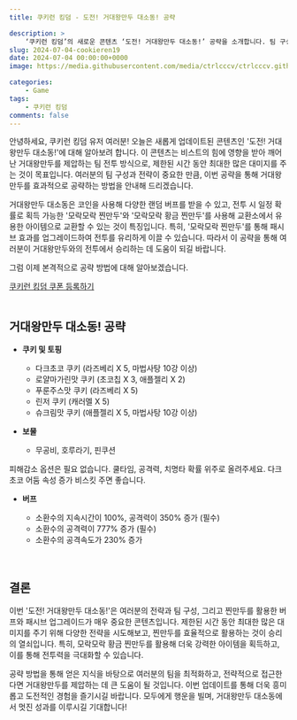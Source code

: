 ```yaml
---
title: 쿠키런 킹덤 - 도전! 거대왕만두 대소동! 공략

description: >  
    ‘쿠키런 킹덤’의 새로운 콘텐츠 ‘도전! 거대왕만두 대소동!’ 공략을 소개합니다. 팀 구성과 전략이 중요한 이 전투에서 최적의 쿠키와 토핑, 버프 활용법을 안내해 드립니다. 
slug: 2024-07-04-cookieren19
date: 2024-07-04 00:00:00+0000
image: https://media.githubusercontent.com/media/ctrlcccv/ctrlcccv.github.io/master/assets/img/post/2024-07-04-cookieren19.webp

categories:
    - Game
tags:
    - 쿠키런 킹덤
comments: false
---
```

안녕하세요, 쿠키런 킹덤 유저 여러분! 오늘은 새롭게 업데이트된 콘텐츠인 '도전! 거대왕만두 대소동!'에 대해 알아보려 합니다. 이 콘텐츠는 비스트의 힘에 영향을 받아 깨어난 거대왕만두를 제압하는 팀 전투 방식으로, 제한된 시간 동안 최대한 많은 대미지를 주는 것이 목표입니다. 여러분의 팀 구성과 전략이 중요한 만큼, 이번 공략을 통해 거대왕만두를 효과적으로 공략하는 방법을 안내해 드리겠습니다.  

거대왕만두 대소동은 코인을 사용해 다양한 랜덤 버프를 받을 수 있고, 전투 시 일정 확률로 획득 가능한 '모락모락 찐만두'와 '모락모락 황금 찐만두'를 사용해 교환소에서 유용한 아이템으로 교환할 수 있는 것이 특징입니다. 특히, '모락모락 찐만두'를 통해 패시브 효과를 업그레이드하여 전투를 유리하게 이끌 수 있습니다. 따라서 이 공략을 통해 여러분이 거대왕만두와의 전투에서 승리하는 데 도움이 되길 바랍니다.  

그럼 이제 본격적으로 공략 방법에 대해 알아보겠습니다.  

<div class="btn_wrap">
    <a href="https://www.sk2gacha.com/ckk/coupon/">쿠키런 킹덤 쿠폰 등록하기</a>
</div>


<br>

## 거대왕만두 대소동! 공략

* **쿠키 및 토핑**
  * 다크초코 쿠키 (라즈베리 X 5, 마법사탕 10강 이상)
  * 로얄마가린맛 쿠키 (초코칩 X 3, 애플젤리 X 2)
  * 푸룬주스맛 쿠키 (라즈베리 X 5)
  * 린저 쿠키 (캐러멜 X 5)
  * 슈크림맛 쿠키 (애플젤리 X 5, 마법사탕 10강 이상)

* **보물**  
  * 무공비, 호루라기, 핀쿠션  

피해감소 옵션은 필요 없습니다. 쿨타임, 공격력, 치명타 확률 위주로 올려주세요. 다크 초코 어둠 속성 증가 비스킷 주면 좋습니다.  

* **버프**  

  * 소환수의 지속시간이 100%, 공격력이 350% 증가 (필수)
  * 소환수의 공격력이 777% 증가 (필수)
  * 소환수의 공격속도가 230% 증가   
<br>

## 결론
이번 '도전! 거대왕만두 대소동!'은 여러분의 전략과 팀 구성, 그리고 찐만두를 활용한 버프와 패시브 업그레이드가 매우 중요한 콘텐츠입니다. 제한된 시간 동안 최대한 많은 대미지를 주기 위해 다양한 전략을 시도해보고, 찐만두를 효율적으로 활용하는 것이 승리의 열쇠입니다. 특히, 모락모락 황금 찐만두를 활용해 더욱 강력한 아이템을 획득하고, 이를 통해 전투력을 극대화할 수 있습니다.  

공략 방법을 통해 얻은 지식을 바탕으로 여러분의 팀을 최적화하고, 전략적으로 접근한다면 거대왕만두를 제압하는 데 큰 도움이 될 것입니다. 이번 업데이트를 통해 더욱 흥미롭고 도전적인 경험을 즐기시길 바랍니다. 모두에게 행운을 빌며, 거대왕만두 대소동에서 멋진 성과를 이루시길 기대합니다!   